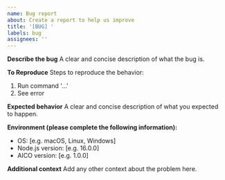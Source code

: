 ```yaml
---
name: Bug report
about: Create a report to help us improve
title: '[BUG] '
labels: bug
assignees: ''
---
```


**Describe the bug**
A clear and concise description of what the bug is.

**To Reproduce**
Steps to reproduce the behavior:

1. Run command '...'
2. See error

**Expected behavior**
A clear and concise description of what you expected to happen.

**Environment (please complete the following information):**

- OS: [e.g. macOS, Linux, Windows]
- Node.js version: [e.g. 16.0.0]
- AICO version: [e.g. 1.0.0]

**Additional context**
Add any other context about the problem here.
